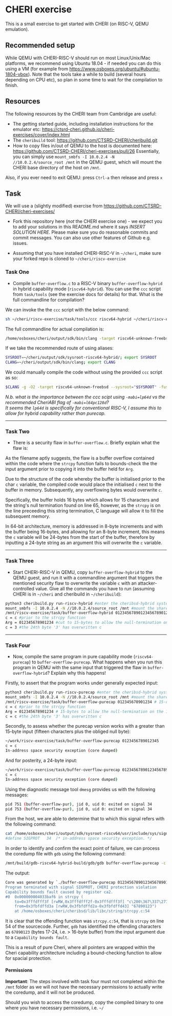 # CHERI exercise

This is a small exercise to get started with CHERI (on RISC-V, QEMU emulation). 

## Recommended setup

While QEMU with CHERI-RISC-V should run on most Linux/Unix/Mac platforms, we recommend using Ubuntu 18.04 - if needed you can do this using a VM (for example from https://www.osboxes.org/ubuntu/#ubuntu-1804-vbox). Note that the tools take a while to build (several hours depending on CPU etc), so plan in some time to wait for the compilation to finish.

## Resources

The following resources by the CHERI team from Cambridge are useful:

 * The getting started guide, including installation instructions for the emulator etc: https://ctsrd-cheri.github.io/cheri-exercises/cover/index.html 
 * The `cheribuild` tool: https://github.com/CTSRD-CHERI/cheribuild.git
 * How to copy files in/out of QEMU to the host is documented here: https://github.com/CTSRD-CHERI/cheri-exercises/pull/26
   Essentially, you can simply use `mount_smbfs -I 10.0.2.4 -N //10.0.2.4/source_root /mnt` in the QEMU guest, which will mount the CHERI base directory of the host on `/mnt`.

Also, if you ever need to exit QEMU: press `Ctrl-a` then release and press `x`   

## Task

We will use a (slightly modified) exercise from https://github.com/CTSRD-CHERI/cheri-exercises/

 * Fork this repository here (*not* the CHERI exercise one) - we expect you to add your solutions in this README.md where it says *INSERT SOLUTION HERE*. Please make sure you do reasonable commits and commit messages. You can also use other features of Github e.g. issues.
 
 * Assuming that you have installed CHERI-RISC-V in `~/cheri`, make sure your forked repo is cloned to `~/cheri/riscv-exercise`
 
 ### Task One
 
 * Compile `buffer-overflow.c` to a RISC-V binary `buffer-overflow-hybrid` in hybrid capability mode (`riscv64-hybrid`). You can use the `ccc` script from `task/tools` (see the exercise docs for details) for that. What is the full commandline for compilation? 

We can invoke the the `ccc` script with the below command:

 ```bash
 sh ~/cheri/riscv-exercise/task/tools/ccc riscv64-hybrid ~/cheri/riscv-exercise/task/buffer-overflow.c -o buffer-overflow-hybrid
 ```

The full commandline for actual compilation is: 

```bash
/home/osboxes/cheri/output/sdk/bin/clang -target riscv64-unknown-freebsd -march=rv64gcxcheri -mabi=lp64d -mno-relax --sysroot=/home/osboxes/cheri/output/sdk/sysroot-riscv64-hybrid/ -g -O2 -fuse-ld=lld -Wall -Wcheri buffer-overflow.c -o buffer-overflow-hybrid
```

If we take the recommended route of using aliases:

```bash
SYSROOT=~/cheri/output/sdk/sysroot-riscv64-hybrid/; export SYSROOT
CLANG=~/cheri/output/sdk/bin/clang; export CLANG
```

We could manually compile the code without using the provided `ccc` script as so: 

```bash
$CLANG -g -O2 -target riscv64-unknown-freebsd --sysroot="$SYSROOT" -fuse-ld=lld -mno-relax -march=rv64gcxcheri -mabi=l64pc128d -Wall -Wcheri buffer-overflow.c -o buffer-overflow-hybrid
```

*N.b. what is the importance between the ccc scipt using `-mabi=lp64d` vs the recommended CheriABI flag of `-mabi=l64pc128d`?  
It seems the `lp64d` is specifically for conventional RISC-V, I assume this to allow for hybrid capability rather than purecap.*

---

### Task Two

* There is a security flaw in `buffer-overflow.c`. Briefly explain what the flaw is: 

As the filename aptly suggests, the flaw is a buffer overflow contained within the code where the `strcpy` function fails to bounds-check the the input argument prior to copying it into the buffer held for `Arg`.  
  
Due to the structure of the code whereby the buffer is initialised prior to the char `c` variable, the compiled code would place the initialised `c` next to the buffer in memory. Subsequently, any overflowing bytes would overwrite `c`.  
  
Specifically, the buffer holds 16 bytes which allows for 15 characters and the string's null termination found on line 65, however, as the `strcpy` is on the line preceeding this string termination, C language will allow it to fill the subsequent memory.  
  
In 64-bit architecture, memory is addressed in 8-byte increments and with the buffer being 16-bytes, and allowing for an 8-byte increment, this means the `c` variable will be 24-bytes from the start of the buffer, therefore by inputting a 24-byte string as an argument this will overwrite the `c` variable. 

---

### Task Three

* Start CHERI-RISC-V in QEMU, copy `buffer-overflow-hybrid` to the QEMU guest, and run it with a commandline argument that triggers the mentioned security flaw to overwrite the variable `c` with an attacker-controlled value. Give all the commands you have to run (assuming CHERI is in `~/cheri` and cheribuild in `~/cheribuild`):

```bash
python3 cheribuild.py run-riscv-hybrid #enter the cheribsd-hybrid system
mount_smbfs -I 10.0.2.4 -N //10.0.2.4/source_root /mnt #mount the shared /cheri folder from the host to /mnt
/mnt/riscv-exercise/task/buffer-overflow-hybrid 012345678901234567890123 # 24-character input
c = c #prior to the strcpy function
Arg = 012345678901234 #cut to 15-bytes to allow the null-termination on the 16th
c = 3 #the 24th byte '3' has overwritten c
```

---

### Task Four

* Now, compile the same program in pure capability mode (`riscv64-purecap`) to `buffer-overflow-purecap`. What happens when you run this program in QEMU with the same input that triggered the flaw in `buffer-overflow-hybrid`? Explain why this happens!

Firstly, to assert that the program works under generally expected input:  

```bash
python3 cheribuild.py run-riscv-purecap #enter the cheribsd-hybrid system
mount_smbfs -I 10.0.2.4 -N //10.0.2.4/source_root /mnt #mount the shared /cheri folder from the host to /mnt
/mnt/riscv-exercise/task/buffer-overflow-purecap 012345678901234 # 15-character input
c = c #prior to the strcpy function
Arg = 012345678901234 # 15-bytes to allow the null-termination on the 16th
c = c #the 24th byte '3' has overwritten c
```

Secondly, to assess whether the purecap version works with a greater than 15-byte input (fifteen characters plus the obliged null byte):  

```bash
~/work/riscv-exercise/task/buffer-overflow-purecap 0123456789012345
c = c
In-address space security exception (core dumped)
```

And for posterity, a 24-byte input:  

```bash
~/work/riscv-exercise/task/buffer-overflow-purecap 012345678901234567890123
c = c
In-address space security exception (core dumped)
```

Using the diagnostic message tool `dmesg` provides us with the following messages:  

```bash
pid 751 (buffer-overflow-pur), jid 0, uid 0: exited on signal 34
pid 753 (buffer-overflow-pur), jid 0, uid 0: exited on signal 34
```

From the host, we are able to determine that to which this signal refers with the following command:  

```bash
cat /home/osboxes/cheri/output/sdk/sysroot-riscv64/usr/include/sys/signal.h | grep 34
#define SIGPROT   34  /* in-address space security exception. */
```

In order to identify and confirm the exact point of failure, we can process the coredump file with `gdb` using the following command: 

```bash
/mnt/build/gdb-riscv64-hybrid-build/gdb/gdb buffer-overflow-purecap -c buffer-overflow-pur.core
```

The output: 

```bash
Core was generated by `./buffer-overflow-purecap 012345678901234567890123'.
Program terminated with signal SIGPROT, CHERI protection violation
Capability bounds fault caused by register ca2.
#0  0x000000004033baf6 in strcpy (
    to=0x3fffdfff3f [rwRW,0x3fffdfff2f-0x3fffdfff3f] "c\200\367\337\277?", 
    from=0x3fbfdffd3a [rwRW,0x3fbfdffd2a-0x3fbfdffd43] "67890123")
    at /home/osboxes/cheri/cheribsd/lib/libc/string/strcpy.c:54
```

It is clear that the offending function was `strcpy.c:54`, that is `strcpy` on line 54 of the sourcecode. Further, `gdb` has identified the offending characters as `67890123` (bytes 17-24, i.e. > 16-byte buffer) from the input argument due to a `Capability bounds fault`.   

This is a result of pure Cheri, where all pointers are wrapped within the Cheri capability architecture including a bound-checking function to allow for spacial protection.


#### Permissions

**Important**: The steps involved with task four must not completed within the `/mnt` folder as we will not have the necessary permissions to actually write the coredump, and it will not be produced.  

Should you wish to access the coredump, copy the compiled binary to one where you have necessary permissions, i.e. `~/`
